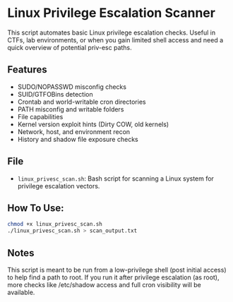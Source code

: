 # Linux Privilege Escalation Scanner

This script automates basic Linux privilege escalation checks. Useful in CTFs, lab environments, or when you gain limited shell access and need a quick overview of potential priv-esc paths.


## Features

- SUDO/NOPASSWD misconfig checks
- SUID/GTFOBins detection
- Crontab and world-writable cron directories
- PATH misconfig and writable folders
- File capabilities
- Kernel version exploit hints (Dirty COW, old kernels)
- Network, host, and environment recon
- History and shadow file exposure checks

## File

- `linux_privesc_scan.sh`: Bash script for scanning a Linux system for privilege escalation vectors.

## How To Use: 

```bash
chmod +x linux_privesc_scan.sh
./linux_privesc_scan.sh > scan_output.txt

```

## Notes
This script is meant to be run from a low-privilege shell (post initial access) to help find a path to root.
If you run it after privilege escalation (as root), more checks like /etc/shadow access and full cron visibility will be available.